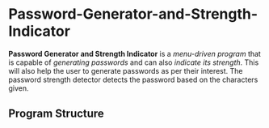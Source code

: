 # Password-Generator-and-Strength-Indicator
**Password Generator and Strength Indicator** is a _menu-driven program_ that is capable of _generating passwords_ and can also _indicate its strength_. This will also help the user to generate passwords as per their interest. The password strength detector detects the password based on the characters given.
## Program Structure
